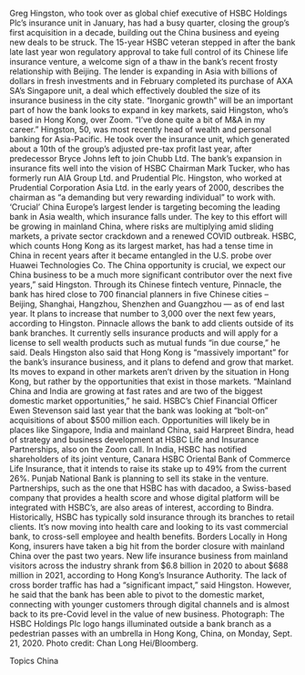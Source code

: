 Greg Hingston, who took over as global chief executive of HSBC Holdings Plc’s insurance unit in January, has had a busy quarter, closing the group’s first acquisition in a decade, building out the China business and eyeing new deals to be struck.
The 15-year HSBC veteran stepped in after the bank late last year won regulatory approval to take full control of its Chinese life insurance venture, a welcome sign of a thaw in the bank’s recent frosty relationship with Beijing. The lender is expanding in Asia with billions of dollars in fresh investments and in February completed its purchase of AXA SA’s Singapore unit, a deal which effectively doubled the size of its insurance business in the city state.
“Inorganic growth” will be an important part of how the bank looks to expand in key markets, said Hingston, who’s based in Hong Kong, over Zoom. “I’ve done quite a bit of M&A in my career.”
Hingston, 50, was most recently head of wealth and personal banking for Asia-Pacific. He took over the insurance unit, which generated about a 10th of the group’s adjusted pre-tax profit last year, after predecessor Bryce Johns left to join Chubb Ltd.
The bank’s expansion in insurance fits well into the vision of HSBC Chairman Mark Tucker, who has formerly run AIA Group Ltd. and Prudential Plc. Hingston, who worked at Prudential Corporation Asia Ltd. in the early years of 2000, describes the chairman as “a demanding but very rewarding individual” to work with.
‘Crucial’ China
Europe’s largest lender is targeting becoming the leading bank in Asia wealth, which insurance falls under.
The key to this effort will be growing in mainland China, where risks are multiplying amid sliding markets, a private sector crackdown and a renewed COVID outbreak. HSBC, which counts Hong Kong as its largest market, has had a tense time in China in recent years after it became entangled in the U.S. probe over Huawei Technologies Co.
The China opportunity is crucial, we expect our China business to be a much more significant contributor over the next five years,” said Hingston.
Through its Chinese fintech venture, Pinnacle, the bank has hired close to 700 financial planners in five Chinese cities – Beijing, Shanghai, Hangzhou, Shenzhen and Guangzhou — as of end last year. It plans to increase that number to 3,000 over the next few years, according to Hingston.
Pinnacle allows the bank to add clients outside of its bank branches. It currently sells insurance products and will apply for a license to sell wealth products such as mutual funds “in due course,” he said.
Deals
Hingston also said that Hong Kong is “massively important” for the bank’s insurance business, and it plans to defend and grow that market. Its moves to expand in other markets aren’t driven by the situation in Hong Kong, but rather by the opportunities that exist in those markets.
“Mainland China and India are growing at fast rates and are two of the biggest domestic market opportunities,” he said.
HSBC’s Chief Financial Officer Ewen Stevenson said last year that the bank was looking at “bolt-on” acquisitions of about $500 million each.
Opportunities will likely be in places like Singapore, India and mainland China, said Harpreet Bindra, head of strategy and business development at HSBC Life and Insurance Partnerships, also on the Zoom call.
In India, HSBC has notified shareholders of its joint venture, Canara HSBC Oriental Bank of Commerce Life Insurance, that it intends to raise its stake up to 49% from the current 26%. Punjab National Bank is planning to sell its stake in the venture.
Partnerships, such as the one that HSBC has with dacadoo, a Swiss-based company that provides a health score and whose digital platform will be integrated with HSBC’s, are also areas of interest, according to Bindra.
Historically, HSBC has typically sold insurance through its branches to retail clients. It’s now moving into health care and looking to its vast commercial bank, to cross-sell employee and health benefits.
Borders
Locally in Hong Kong, insurers have taken a big hit from the border closure with mainland China over the past two years.
New life insurance business from mainland visitors across the industry shrank from $6.8 billion in 2020 to about $688 million in 2021, according to Hong Kong’s Insurance Authority.
The lack of cross border traffic has had a “significant impact,” said Hingston.
However, he said that the bank has been able to pivot to the domestic market, connecting with younger customers through digital channels and is almost back to its pre-Covid level in the value of new business.
Photograph: The HSBC Holdings Plc logo hangs illuminated outside a bank branch as a pedestrian passes with an umbrella in Hong Kong, China, on Monday, Sept. 21, 2020. Photo credit: Chan Long Hei/Bloomberg.

Topics
China
